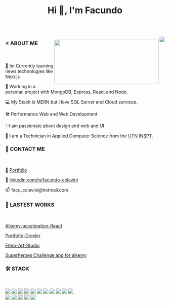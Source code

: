 <h1 align="center">Hi 👋, I'm Facundo </h1>
<br clear="right"/>
<br clear="middle"/><p  align="middle" ><img align="right" src="https://readme-typing-svg.herokuapp.com?color=E6B5776697&lines=Full-stack+developer"></p>



<h3 align="center"><img align="right" src="https://miro.medium.com/max/1400/0*0O5n9x6pzlJ5qLkC.gif" width="330" height="140" /></h3>
<h3>⭐ ABOUT ME</h3><br>
<p>🌱 Im Currently learning news technologies like Next.js</p>
<p>🔭 Working in a personal project with MongoDB, Express, React and Node.</p>
<p> 💻 My Stack is MERN but i love SQL Server and Cloud services.</p>
<p> 🛠 Performance Web and Web Development</p>
<p>✨I am passionate about design and web and UI</p>
<p>📘 I am a Technician in Applied Computer Science from the <a target="_blank" href="http://www.inspt.utn.edu.ar/academica/60_informatica_aplicada.html">UTN INSPT</a>.</p>

<h3>💬 CONTACT ME</h3><br>
<p> 💊 <a target="_blank" href="https://facundocolavini.github.io/MyPortfolio/">Portfolio</a></p>
<p> 👨 <a target="_blank" href="https://www.linkedin.com/in/facundo-colavini">linkedin.com/in/facundo-colavini</a></p>
<p> 📫 facu_colavini@hotmail.com</p>

<h3>🔭 LASTEST WORKS</h3><br>
<p><a target="_blank" href="https://github.com/alkemyTech/OT130-CLIENT">Alkemy-acceleration-React</a></p>
<p><a target="_blank" href="https://portfolio-drexler.netlify.app/">Portfofio-Drexler</a></p>
<p><a target="_blank" href="https://etereo-art-studio.netlify.app/">Etéro-Art-Studio</a></p>
<p><a target="_blank" href="https://github.com/facundocolavini/superheroes">Superheroes Challenge app for alkemy</a></p>

<h3>🛠 STACK</h3><br>

<a href="https://www.w3schools.com/sass/" target="blank"><img src="https://img.icons8.com/color/48/000000/sass.png"/></a>
<a href="https://reactjs.org/" target="_blank"><img src="https://img.icons8.com/office/48/000000/react.png"/></a>
<a href="https://redux.js.org/" target="_blank"><img src="https://img.icons8.com/color/48/000000/redux.png"/></a>
<a href="https://nodejs.org/" target="_blank"><img src="https://img.icons8.com/color/48/000000/nodejs.png"/></a>
<a href="https://expressjs.com/" target="_blank"><img src="https://img.icons8.com/color/48/000000/express.png"/></a>
<a href="https://www.postgresql.org/" target="_blank"><img src="https://img.icons8.com/color/48/000000/postgresql.png"/></a>
<a href="https://www.mysql.com/" target="_blank"><img src="https://img.icons8.com/color/48/000000/mysql.png"/></a>
<a href="https://www.mongodb.com/" target="_blank"><img src="https://img.icons8.com/color/48/000000/mongodb.png"/></a>
<a href="https://www.mongodb.com/" target="_blank"><img src="https://img.icons8.com/color/48/000000/firebase.png"/></a>
<a href="https://mui.com/" target="_blank"><img src="https://img.icons8.com/color/48/000000/material-ui.png"/></a>
<a href="https://getbootstrap.com/" target="_blank"><img src="https://img.icons8.com/color/48/000000/bootstrap.png"/></a>\
<a href="https://github.com/" target="_blank"><img src="https://img.icons8.com/color/48/000000/github.png"/></a>
<a href="https://www.linux.org/" target="_blank"><img src="https://img.icons8.com/color/48/000000/linux.png"/></a>
<a href="https://git-scm.com/" target="_blank"><img src="https://img.icons8.com/color/48/000000/git.png"/></a>
<a href="https://www.atlassian.com/software/jira" target="_blank"><img src="https://img.icons8.com/color/48/000000/jira.png"/></a>
<a href="https://www.figma.com" target="_blank"><img src="https://img.icons8.com/color/48/000000/figma.png"/></a>

<!--
**facundocolavini/facundocolavini** is a ✨ _special_ ✨ repository because its `README.md` (this file) appears on your GitHub profile.
Cuando saquemos el disco agregar esto :

Here are some ideas to get you started:
<p>✨Fun fact: I'm in a band called Red Patrol and I'm a the second guitar player... if you're interested, give us a listen.</p>
- 🔭 I’m currently working on drexler portfolio a project freelance
- 🌱 I’m currently learning ...
- 👯 I’m looking to collaborate on ...
- 🤔 I’m looking for help with ...
- 💬 Ask me about ...
- 📫 How to reach me: ...
- 😄 Pronouns: ...
- ⚡ Fun fact: ...
-->
